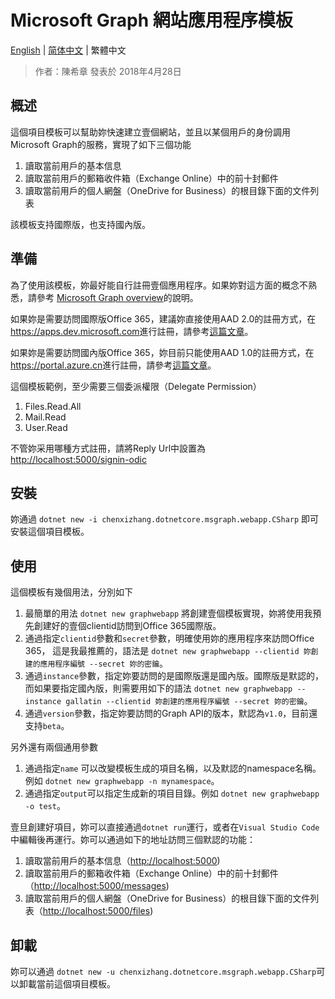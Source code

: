 # Microsoft Graph 網站應用程序模板

[English](https://github.com/chenxizhang/dotnetcore-office365dev-templates/blob/master/dotnetcore-graph-webapp/README.md) | [简体中文](https://github.com/chenxizhang/dotnetcore-office365dev-templates/blob/master/dotnetcore-graph-webapp/lang/zh-cn/README.md) | 繁體中文

> 作者：陳希章 發表於 2018年4月28日

## 概述

這個項目模板可以幫助妳快速建立壹個網站，並且以某個用戶的身份調用Microsoft Graph的服務，實現了如下三個功能

1. 讀取當前用戶的基本信息
1. 讀取當前用戶的郵箱收件箱（Exchange Online）中的前十封郵件
1. 讀取當前用戶的個人網盤（OneDrive for Business）的根目錄下面的文件列表

該模板支持國際版，也支持國內版。

## 準備

為了使用該模板，妳最好能自行註冊壹個應用程序。如果妳對這方面的概念不熟悉，請參考 [Microsoft Graph overview](https://github.com/chenxizhang/office365dev/blob/master/docs/microsoftgraphoverview.md)的說明。

如果妳是需要訪問國際版Office 365，建議妳直接使用AAD 2.0的註冊方式，在<https://apps.dev.microsoft.com>進行註冊，請參考[這篇文章](https://github.com/chenxizhang/office365dev/blob/master/docs/applicationregisteration2.0.md)。

如果妳是需要訪問國內版Office 365，妳目前只能使用AAD 1.0的註冊方式，在<https://portal.azure.cn>進行註冊，請參考[這篇文章](https://github.com/chenxizhang/office365dev/blob/master/docs/applicationregisteration.md)。

這個模板範例，至少需要三個委派權限（Delegate Permission）

1. Files.Read.All
1. Mail.Read
1. User.Read

不管妳采用哪種方式註冊，請將Reply Url中設置為 <http://localhost:5000/signin-odic>

## 安裝

妳通過 `dotnet new -i chenxizhang.dotnetcore.msgraph.webapp.CSharp` 即可安裝這個項目模板。

## 使用

這個模板有幾個用法，分別如下

1. 最簡單的用法 `dotnet new graphwebapp` 將創建壹個模板實現，妳將使用我預先創建好的壹個clientid訪問到Office 365國際版。
1. 通過指定`clientid`參數和`secret`參數，明確使用妳的應用程序來訪問Office 365， 這是我最推薦的，語法是 `dotnet new graphwebapp --clientid 妳創建的應用程序編號 --secret 妳的密鑰`。
1. 通過`instance`參數，指定妳要訪問的是國際版還是國內版。國際版是默認的，而如果要指定國內版，則需要用如下的語法 `dotnet new graphwebapp --instance gallatin --clientid 妳創建的應用程序編號 --secret 妳的密鑰`。
1. 通過`version`參數，指定妳要訪問的Graph API的版本，默認為`v1.0`，目前還支持`beta`。

另外還有兩個通用參數

1. 通過指定`name` 可以改變模板生成的項目名稱，以及默認的namespace名稱。例如 `dotnet new graphwebapp -n mynamespace`。
1. 通過指定`output`可以指定生成新的項目目錄。例如 `dotnet new graphwebapp -o test`。

壹旦創建好項目，妳可以直接通過`dotnet run`運行，或者在`Visual Studio Code`中編輯後再運行。妳可以通過如下的地址訪問三個默認的功能：

1. 讀取當前用戶的基本信息（<http://localhost:5000>)
1. 讀取當前用戶的郵箱收件箱（Exchange Online）中的前十封郵件（<http://localhost:5000/messages>)
1. 讀取當前用戶的個人網盤（OneDrive for Business）的根目錄下面的文件列表（<http://localhost:5000/files>)

## 卸載

妳可以通過 `dotnet new -u chenxizhang.dotnetcore.msgraph.webapp.CSharp`可以卸載當前這個項目模板。